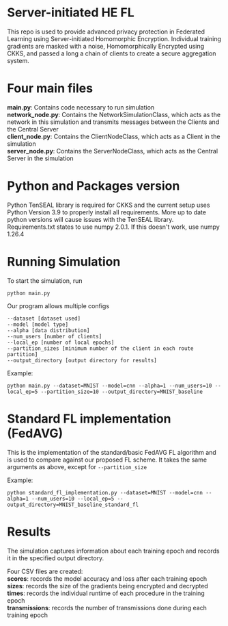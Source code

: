 # Server-initiated HE FL
This repo is used to provide advanced privacy protection in Federated Learning using Server-initiated Homomorphic Encryption. Individual training gradients are masked with a noise, Homomorphically Encrypted using CKKS, and passed a long a chain of clients to create a secure aggregation system.

# Four main files
**main.py**: Contains code necessary to run simulation <br>
**network_node.py**: Contains the NetworkSimulationClass, which acts as the network in this simulation and transmits messages between the Clients and the Central Server <br>
**client_node.py**: Contains the ClientNodeClass, which acts as a Client in the simulation <br>
**server_node.py**: Contains the ServerNodeClass, which acts as the Central Server in the simulation <br>

# Python and Packages version
Python TenSEAL library is required for CKKS and the current setup uses Python Version 3.9 to properly install all requirements. More up to date python versions will cause issues with the TenSEAL library. Requirements.txt states to use numpy 2.0.1. If this doesn't work, use numpy 1.26.4

# Running Simulation
To start the simulation, run 
```
python main.py
```

Our program allows multiple configs
```
--dataset [dataset used]
--model [model type]
--alpha [data distribution]
--num_users [number of clients]
--local_ep [number of local epochs]
--partition_sizes [minimum number of the client in each route partition]
--output_directory [output directory for results]
```

Example:
```
python main.py --dataset=MNIST --model=cnn --alpha=1 --num_users=10 --local_ep=5 --partition_size=10 --output_directory=MNIST_baseline
```

# Standard FL implementation (FedAVG)
This is the implementation of the standard/basic FedAVG FL algorithm and is used to compare against our proposed FL scheme. It takes the same arguments as above, except for `--partition_size`

Example:
```
python standard_fl_implementation.py --dataset=MNIST --model=cnn --alpha=1 --num_users=10 --local_ep=5 --output_directory=MNIST_baseline_standard_fl
```

# Results
The simulation captures information about each training epoch and records it in the specified output directory. 

Four CSV files are created: <br>
**scores**: records the model accuracy and loss after each training epoch <br>
**sizes**: records the size of the gradients being encrypted and decrypted <br>
**times**: records the individual runtime of each procedure in the training epoch <br>
**transmissions**: records the number of transmissions done during each training epoch <br>
